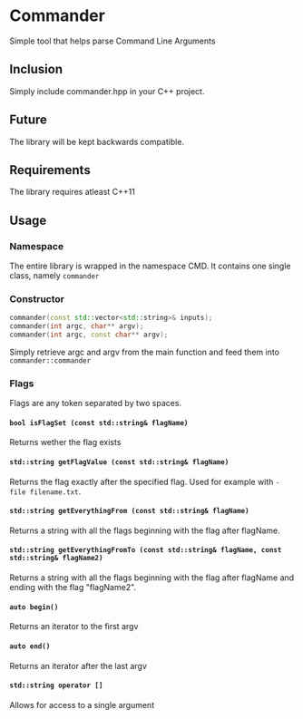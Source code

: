 # Commander
Simple tool that helps parse Command Line Arguments

## Inclusion
Simply include commander.hpp in your C++ project. 

## Future
The library will be kept backwards compatible. 

## Requirements
The library requires atleast C++11

## Usage
### Namespace
The entire library is wrapped in the namespace CMD.
It contains one single class, namely `commander`

### Constructor
```C++
commander(const std::vector<std::string>& inputs);
commander(int argc, char** argv);
commander(int argc, const char** argv);
```
Simply retrieve argc and argv from the main function and feed them into `commander::commander`

### Flags 
Flags are any token separated by two spaces. 

#### `bool isFlagSet (const std::string& flagName)`
Returns wether the flag exists

#### `std::string getFlagValue (const std::string& flagName)`
Returns the flag exactly after the specified flag. Used for example with `-file filename.txt`.

#### `std::string getEverythingFrom (const std::string& flagName)`
Returns a string with all the flags beginning with the flag after flagName.


#### `std::string getEverythingFromTo (const std::string& flagName, const std::string& flagName2)`
Returns a string with all the flags beginning with the flag after flagName and ending with the flag "flagName2".

#### `auto begin()`
Returns an iterator to the first argv

#### `auto end()`
Returns an iterator after the last argv

#### `std::string operator []` 
Allows for access to a single argument
